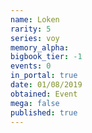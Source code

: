 ```yaml
---
name: Loken
rarity: 5
series: voy
memory_alpha:
bigbook_tier: -1
events: 0
in_portal: true
date: 01/08/2019
obtained: Event
mega: false
published: true
---
```



